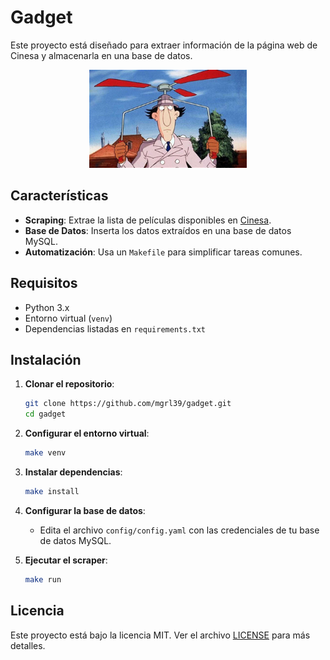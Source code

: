 # Gadget

Este proyecto está diseñado para extraer información de la página web de Cinesa y almacenarla en una base de datos.
<p style="text-align:center;">
   <img src="gadget.jpeg" alt="Gadget imagen" style="width:50%; max-width:300px;">
</p>

## Características
- **Scraping**: Extrae la lista de películas disponibles en [Cinesa](https://www.cinesa.es/peliculas/).
- **Base de Datos**: Inserta los datos extraídos en una base de datos MySQL.
- **Automatización**: Usa un `Makefile` para simplificar tareas comunes.

## Requisitos
- Python 3.x
- Entorno virtual (`venv`)
- Dependencias listadas en `requirements.txt`

## Instalación

1. **Clonar el repositorio**:
   ```bash
   git clone https://github.com/mgrl39/gadget.git
   cd gadget
   ```

2. **Configurar el entorno virtual**:
   ```bash
   make venv
   ```

3. **Instalar dependencias**:
   ```bash
   make install
   ```

4. **Configurar la base de datos**:
   - Edita el archivo `config/config.yaml` con las credenciales de tu base de datos MySQL.

5. **Ejecutar el scraper**:
   ```bash
   make run
   ```

## Licencia
Este proyecto está bajo la licencia MIT. Ver el archivo [LICENSE](LICENSE) para más detalles.
